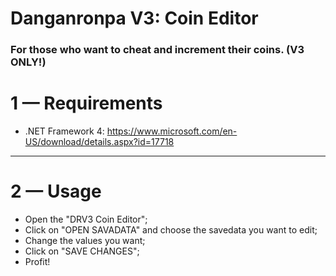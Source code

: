 # Danganronpa V3: Coin Editor
### For those who want to cheat and increment their coins. (V3 ONLY!)

# 1 — Requirements
- .NET Framework 4: https://www.microsoft.com/en-US/download/details.aspx?id=17718

-------------------------------------------------------------------------------------

# 2 — Usage
- Open the "DRV3 Coin Editor";
- Click on "OPEN SAVADATA" and choose the savedata you want to edit;
- Change the values you want;
- Click on "SAVE CHANGES";
- Profit!